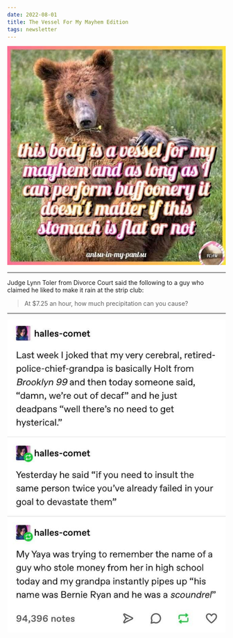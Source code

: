 ```yaml
---
date: 2022-08-01
title: The Vessel For My Mayhem Edition
tags: newsletter
---
```


![bodyvessel](https://raw.githubusercontent.com/muneer78/muneer78.github.io/master/images/bodyvessel.jpg)
___

Judge Lynn Toler from Divorce Court said the following to a guy who claimed he liked to make it rain at the strip club:

> At $7.25 an hour, how much precipitation can you cause?
___

![grandpa](https://raw.githubusercontent.com/muneer78/muneer78.github.io/master/images/grandpa.jpg)
